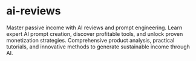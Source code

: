 # ai-reviews
Master passive income with AI reviews and prompt engineering. Learn expert AI prompt creation, discover profitable tools, and unlock proven monetization strategies. Comprehensive product analysis, practical tutorials, and innovative methods to generate sustainable income through AI.
